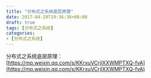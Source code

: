 ```yaml
---
title: "分布式之系统底层原理"
date: 2017-04-20T19:36:38+08:00
draft: true
tags: [分布式之系统]
categories:
- [分布式之系统]
---
```


分布式之系统底层原理：[https://mp.weixin.qq.com/s/KKrxuVCrjlXXWMPTXQ-fvA](https://mp.weixin.qq.com/s/KKrxuVCrjlXXWMPTXQ-fvA)


